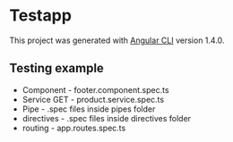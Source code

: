 # Testapp

This project was generated with [Angular CLI](https://github.com/angular/angular-cli) version 1.4.0.

## Testing example

- Component - footer.component.spec.ts
- Service GET - product.service.spec.ts
- Pipe - .spec files inside pipes folder
- directives - .spec files inside directives folder
- routing - app.routes.spec.ts